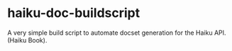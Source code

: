 haiku-doc-buildscript
=====================

A very simple build script to automate docset generation for the Haiku API. (Haiku Book).
